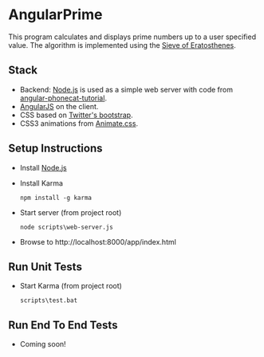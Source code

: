 # AngularPrime

This program calculates and displays prime numbers up to a user specified value. The algorithm is implemented using the [Sieve of Eratosthenes](http://en.wikipedia.org/wiki/Sieve_of_Eratosthenes).

## Stack
* Backend: [Node.js](http://nodejs.org/) is used as a simple web server with code from [angular-phonecat-tutorial](https://github.com/IgorMinar/angular-phonecat-tutorial/blob/master/scripts/web-server.js).
* [AngularJS](http://www.angularjs.org/) on the client.
* CSS based on [Twitter's bootstrap](http://twitter.github.com/bootstrap/).
* CSS3 animations from [Animate.css](http://daneden.me/animate/).

## Setup Instructions

* Install [Node.js](http://nodejs.org/, "Node.js")
* Install Karma

    ```
    npm install -g karma
    ```

* Start server (from project root)

    ```
    node scripts\web-server.js
    ```

* Browse to http://localhost:8000/app/index.html

## Run Unit Tests

* Start Karma (from project root)

    ```
    scripts\test.bat
    ```

## Run End To End Tests

* Coming soon!    